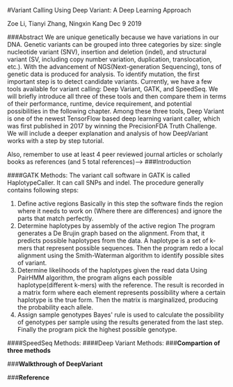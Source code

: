 #Variant Calling Using Deep Variant: A Deep Learning Approach

Zoe Li, Tianyi Zhang, Ningxin Kang
Dec 9 2019

###Abstract
We are unique genetically because we have variations in our DNA. Genetic variants can be grouped into three categories by size: single nucleotide variant (SNV), insertion and deletion (indel), and structural variant (SV, including copy number variation, duplication, translocation, etc.). With the advancement of NGS(Next-generation Sequencing), tons of genetic data is produced for analysis. To identify mutation, the first important step is to detect candidate variants. Currently, we have a few tools available for variant calling: Deep Variant, GATK, and SpeedSeq. We will briefly introduce all three of these tools and then compare them in terms of their performance, runtime, device requirement, and potential possibilities in the following chapter. Among these three tools, Deep Variant is one of the newest TensorFlow based deep learning variant caller, which was first published in 2017 by winning the PrecisionFDA Truth Challenge. We will include a deeper explanation and analysis of how DeepVariant works with a step by step tutorial.


Also, remember to use at least 4 peer reviewed journal articles or scholarly books as references (and 5 total references)-->
###Introduction

####GATK Methods:
The variant call software in GATK is called HaplotypeCaller. It can call SNPs and indel. The procedure generally contains following steps:
1. Define active regions 
Basically in this step the software finds the region where it needs to work on (Where there are differences) and ignore the parts that match perfectly.
2. Determine haplotypes by assembly of the active region
The program generates a De Brujin graph based on the alignment. From that, it predicts possible haplotypes from the data. A haplotype is a set of k-mers that represent possible sequences. Then the program redo a local alignment using the Smith-Waterman algorithm to identify possible sites of variant.
3. Determine likelihoods of the haplotypes given the read data 
Using PairHMM algorithm, the program aligns each possible haplotype(different k-mers) with the reference. The result is recorded in a matrix form where each element represents possibility where a certain haplotype is the true form. Then the matrix is marginalized, producing the probability each allele.
4. Assign sample genotypes 
Bayes' rule is used to calculate the possibility of genotypes per sample using the results generated from the last step. Finally the program pick the highest possible genotype.

####SpeedSeq Methods:
####Deep Variant Methods:
###**Compartion of three methods**

###**Walkthrough of DeepVariant**

###**Reference**
